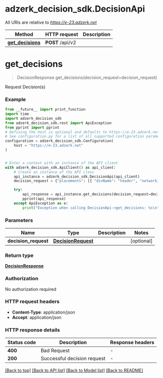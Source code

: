 # adzerk_decision_sdk.DecisionApi

All URIs are relative to *https://e-23.adzerk.net*

Method | HTTP request | Description
------------- | ------------- | -------------
[**get_decisions**](DecisionApi.md#get_decisions) | **POST** /api/v2 | 


# **get_decisions**
> DecisionResponse get_decisions(decision_request=decision_request)



Request Decision(s)

### Example

```python
from __future__ import print_function
import time
import adzerk_decision_sdk
from adzerk_decision_sdk.rest import ApiException
from pprint import pprint
# Defining the host is optional and defaults to https://e-23.adzerk.net
# See configuration.py for a list of all supported configuration parameters.
configuration = adzerk_decision_sdk.Configuration(
    host = "https://e-23.adzerk.net"
)


# Enter a context with an instance of the API client
with adzerk_decision_sdk.ApiClient() as api_client:
    # Create an instance of the API class
    api_instance = adzerk_decision_sdk.DecisionApi(api_client)
    decision_request = {"placements": [{ "divName": "header", "networkId": 23, "siteId": 667480, "adTypes": [5] }] } # DecisionRequest |  (optional)

    try:
        api_response = api_instance.get_decisions(decision_request=decision_request)
        pprint(api_response)
    except ApiException as e:
        print("Exception when calling DecisionApi->get_decisions: %s\n" % e)
```

### Parameters

Name | Type | Description  | Notes
------------- | ------------- | ------------- | -------------
 **decision_request** | [**DecisionRequest**](DecisionRequest.md)|  | [optional] 

### Return type

[**DecisionResponse**](DecisionResponse.md)

### Authorization

No authorization required

### HTTP request headers

 - **Content-Type**: application/json
 - **Accept**: application/json

### HTTP response details
| Status code | Description | Response headers |
|-------------|-------------|------------------|
**400** | Bad Request |  -  |
**200** | Successful decision request |  -  |

[[Back to top]](#) [[Back to API list]](../README.md#documentation-for-api-endpoints) [[Back to Model list]](../README.md#documentation-for-models) [[Back to README]](../README.md)

